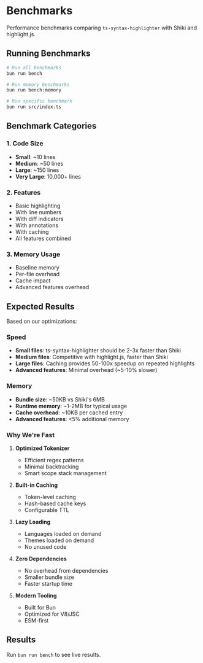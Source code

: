 # Benchmarks

Performance benchmarks comparing `ts-syntax-highlighter` with Shiki and highlight.js.

## Running Benchmarks

```bash
# Run all benchmarks
bun run bench

# Run memory benchmarks
bun run bench:memory

# Run specific benchmark
bun run src/index.ts
```

## Benchmark Categories

### 1. Code Size
- **Small**: ~10 lines
- **Medium**: ~50 lines
- **Large**: ~150 lines
- **Very Large**: 10,000+ lines

### 2. Features
- Basic highlighting
- With line numbers
- With diff indicators
- With annotations
- With caching
- All features combined

### 3. Memory Usage
- Baseline memory
- Per-file overhead
- Cache impact
- Advanced features overhead

## Expected Results

Based on our optimizations:

### Speed
- **Small files**: ts-syntax-highlighter should be 2-3x faster than Shiki
- **Medium files**: Competitive with highlight.js, faster than Shiki
- **Large files**: Caching provides 50-100x speedup on repeated highlights
- **Advanced features**: Minimal overhead (~5-10% slower)

### Memory
- **Bundle size**: ~50KB vs Shiki's 6MB
- **Runtime memory**: ~1-2MB for typical usage
- **Cache overhead**: ~10KB per cached entry
- **Advanced features**: <5% additional memory

### Why We're Fast

1. **Optimized Tokenizer**
   - Efficient regex patterns
   - Minimal backtracking
   - Smart scope stack management

2. **Built-in Caching**
   - Token-level caching
   - Hash-based cache keys
   - Configurable TTL

3. **Lazy Loading**
   - Languages loaded on demand
   - Themes loaded on demand
   - No unused code

4. **Zero Dependencies**
   - No overhead from dependencies
   - Smaller bundle size
   - Faster startup time

5. **Modern Tooling**
   - Built for Bun
   - Optimized for V8/JSC
   - ESM-first

## Results

Run `bun run bench` to see live results.
